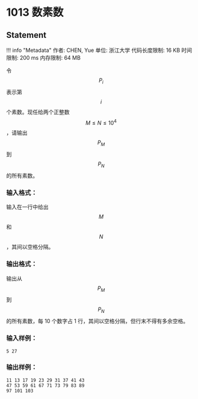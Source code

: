 
# 1013 数素数

## Statement

!!! info "Metadata"
    作者: CHEN, Yue
    单位: 浙江大学
    代码长度限制: 16 KB
    时间限制: 200 ms
    内存限制: 64 MB

令 $$P_i$$ 表示第 $$i$$ 个素数。现任给两个正整数 $$M \le N \le 10^4$$，请输出 $$P_M$$ 到 $$P_N$$ 的所有素数。

### 输入格式：

输入在一行中给出 $$M$$ 和 $$N$$，其间以空格分隔。

### 输出格式：

输出从 $$P_M$$ 到 $$P_N$$ 的所有素数，每 10 个数字占 1 行，其间以空格分隔，但行末不得有多余空格。

### 输入样例：
```plaintext
5 27
```

### 输出样例：
```plaintext
11 13 17 19 23 29 31 37 41 43
47 53 59 61 67 71 73 79 83 89
97 101 103
```


